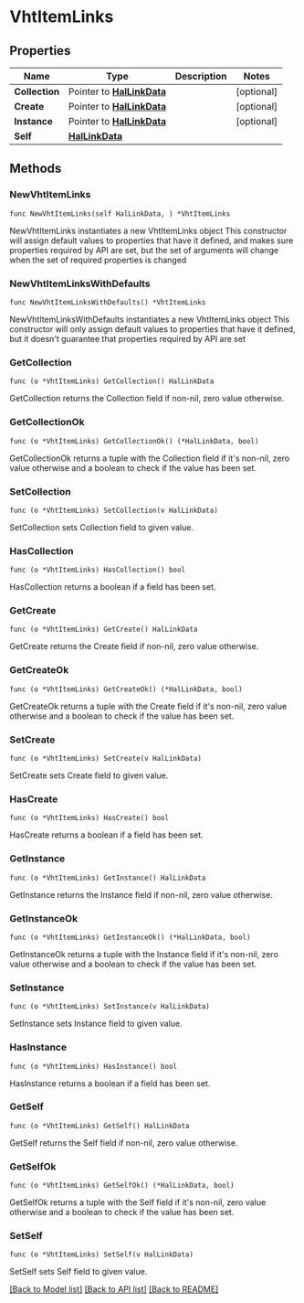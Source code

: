 <!--
Copyright (C) 2020-2023 Arm Limited or its affiliates and Contributors. All rights reserved.
SPDX-License-Identifier: Apache-2.0
-->
# VhtItemLinks

## Properties

Name | Type | Description | Notes
------------ | ------------- | ------------- | -------------
**Collection** | Pointer to [**HalLinkData**](HalLinkData.md) |  | [optional] 
**Create** | Pointer to [**HalLinkData**](HalLinkData.md) |  | [optional] 
**Instance** | Pointer to [**HalLinkData**](HalLinkData.md) |  | [optional] 
**Self** | [**HalLinkData**](HalLinkData.md) |  | 

## Methods

### NewVhtItemLinks

`func NewVhtItemLinks(self HalLinkData, ) *VhtItemLinks`

NewVhtItemLinks instantiates a new VhtItemLinks object
This constructor will assign default values to properties that have it defined,
and makes sure properties required by API are set, but the set of arguments
will change when the set of required properties is changed

### NewVhtItemLinksWithDefaults

`func NewVhtItemLinksWithDefaults() *VhtItemLinks`

NewVhtItemLinksWithDefaults instantiates a new VhtItemLinks object
This constructor will only assign default values to properties that have it defined,
but it doesn't guarantee that properties required by API are set

### GetCollection

`func (o *VhtItemLinks) GetCollection() HalLinkData`

GetCollection returns the Collection field if non-nil, zero value otherwise.

### GetCollectionOk

`func (o *VhtItemLinks) GetCollectionOk() (*HalLinkData, bool)`

GetCollectionOk returns a tuple with the Collection field if it's non-nil, zero value otherwise
and a boolean to check if the value has been set.

### SetCollection

`func (o *VhtItemLinks) SetCollection(v HalLinkData)`

SetCollection sets Collection field to given value.

### HasCollection

`func (o *VhtItemLinks) HasCollection() bool`

HasCollection returns a boolean if a field has been set.

### GetCreate

`func (o *VhtItemLinks) GetCreate() HalLinkData`

GetCreate returns the Create field if non-nil, zero value otherwise.

### GetCreateOk

`func (o *VhtItemLinks) GetCreateOk() (*HalLinkData, bool)`

GetCreateOk returns a tuple with the Create field if it's non-nil, zero value otherwise
and a boolean to check if the value has been set.

### SetCreate

`func (o *VhtItemLinks) SetCreate(v HalLinkData)`

SetCreate sets Create field to given value.

### HasCreate

`func (o *VhtItemLinks) HasCreate() bool`

HasCreate returns a boolean if a field has been set.

### GetInstance

`func (o *VhtItemLinks) GetInstance() HalLinkData`

GetInstance returns the Instance field if non-nil, zero value otherwise.

### GetInstanceOk

`func (o *VhtItemLinks) GetInstanceOk() (*HalLinkData, bool)`

GetInstanceOk returns a tuple with the Instance field if it's non-nil, zero value otherwise
and a boolean to check if the value has been set.

### SetInstance

`func (o *VhtItemLinks) SetInstance(v HalLinkData)`

SetInstance sets Instance field to given value.

### HasInstance

`func (o *VhtItemLinks) HasInstance() bool`

HasInstance returns a boolean if a field has been set.

### GetSelf

`func (o *VhtItemLinks) GetSelf() HalLinkData`

GetSelf returns the Self field if non-nil, zero value otherwise.

### GetSelfOk

`func (o *VhtItemLinks) GetSelfOk() (*HalLinkData, bool)`

GetSelfOk returns a tuple with the Self field if it's non-nil, zero value otherwise
and a boolean to check if the value has been set.

### SetSelf

`func (o *VhtItemLinks) SetSelf(v HalLinkData)`

SetSelf sets Self field to given value.



[[Back to Model list]](../README.md#documentation-for-models) [[Back to API list]](../README.md#documentation-for-api-endpoints) [[Back to README]](../README.md)


